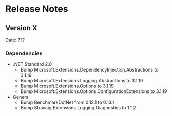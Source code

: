 # Release Notes

## Version X

Date: ???

### Dependencies

- .NET Standard 2.0
  - Bump Microsoft.Extensions.DependencyInjection.Abstractions to 3.1.19
  - Bump Microsoft.Extensions.Logging.Abstractions to 3.1.19
  - Bump Microsoft.Extensions.Options to 3.1.19
  - Bump Microsoft.Extensions.Options.ConfigurationExtensions to 3.1.19
- General 
  - Bump BenchmarkDotNet from 0.12.1 to 0.13.1
  - Bump Stravaig.Extensions.Logging.Diagnostics to 1.1.2